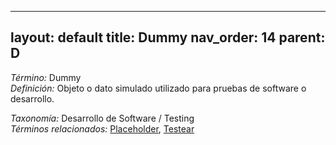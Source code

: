 
---
layout: default
title: Dummy
nav_order: 14
parent: D
---

*Término:* Dummy  
*Definición:* Objeto o dato simulado utilizado para pruebas de software o desarrollo.

*Taxonomía:* Desarrollo de Software / Testing  
*Términos relacionados:* [Placeholder](https://maleniski.github.io/diccionario-angl-tec-mx/docs/alfabeticamente/P/placeholder/), [Testear](https://maleniski.github.io/diccionario-angl-tec-mx/docs/alfabeticamente/T/testear/)
